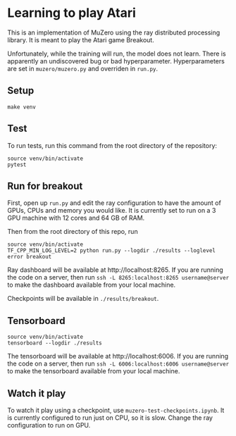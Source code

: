 # Learning to play Atari

This is an implementation of MuZero using the ray distributed processing library. It is meant to play the Atari game Breakout.

Unfortunately, while the training will run, the model does not learn. There is apparently an undiscovered bug or bad hyperparameter. Hyperparameters are set in `muzero/muzero.py` and overriden in `run.py`.

## Setup

```
make venv
```

## Test

To run tests, run this command from the root directory of the repository:
```
source venv/bin/activate
pytest
```

## Run for breakout

First, open up `run.py` and edit the ray configuration to have the amount of GPUs, CPUs and memory you would like. It is currently set to run on a 3 GPU machine with 12 cores and 64 GB of RAM.

Then from the root directory of this repo, run
```
source venv/bin/activate
TF_CPP_MIN_LOG_LEVEL=2 python run.py --logdir ./results --loglevel error breakout
```

Ray dashboard will be available at http://localhost:8265. If you are running the code on a server, then run `ssh -L 8265:localhost:8265 username@server` to make the dashboard available from your local machine.

Checkpoints will be available in `./results/breakout`.

## Tensorboard

```
source venv/bin/activate
tensorboard --logdir ./results
```

The tensorboard will be available at http://localhost:6006. If you are running the code on a server, then run `ssh -L 6006:localhost:6006 username@server` to make the tensorboard available from your local machine.

## Watch it play

To watch it play using a checkpoint, use `muzero-test-checkpoints.ipynb`. It is currently configured to run just on CPU, so it is slow. Change the ray configuration to run on GPU.

